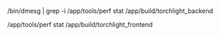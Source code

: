  /bin/dmesg | grep -i /app/tools/perf stat /app/build/torchlight_backend

/app/tools/perf stat /app/build/torchlight_frontend